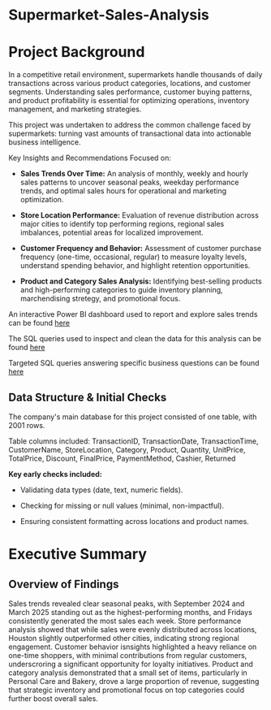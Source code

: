 # Supermarket-Sales-Analysis

# Project Background
In a competitive retail environment, supermarkets handle thousands of daily transactions across various product categories, locations, and customer segments. Understanding sales performance, customer buying patterns, and product profitability is essential for optimizing operations, inventory management, and marketing strategies.

This project was undertaken to address the common challenge faced by supermarkets: turning vast amounts of transactional data into actionable business intelligence. 

Key Insights and Recommendations Focused on:

- **Sales Trends Over Time:** An analysis of monthly, weekly and hourly sales patterns to uncover seasonal peaks, weekday performance trends, and optimal sales hours for operational and marketing optimization.

- **Store Location Performance:** Evaluation of revenue distribution across major cities to identify top performing regions, regional sales imbalances, potential areas for localized improvement.

- **Customer Frequency and Behavior:** Assessment of customer purchase frequency (one-time, occasional, regular) to measure loyalty levels, understand spending behavior, and highlight retention opportunities.

- **Product and Category Sales Analysis:** Identifying best-selling products and high-performing categories to guide inventory planning, marchendising stretegy, and promotional focus.


An interactive Power BI dashboard used to report and explore sales trends can be found [here](https://app.powerbi.com/links/HZlRLLXAl5?ctid=16d83ee6-254a-469d-a6cc-54e2ca2313e7&pbi_source=linkSh)

The SQL queries used to inspect and clean the data for this analysis can be found [here](https://github.com/Numb3rNinja/Quality-Assessment.git)

Targeted SQL queries answering specific business questions can be found [here](https://github.com/Numb3rNinja/Business-Questions.git
)



## Data Structure & Initial Checks
The company's main database for this project consisted of one table, with 2001 rows.

Table columns included: TransactionID, TransactionDate, TransactionTime, CustomerName, StoreLocation, Category, Product, Quantity, UnitPrice, TotalPrice, Discount, FinalPrice, PaymentMethod, Cashier, Returned

**Key early checks included:**

- Validating data types (date, text, numeric fields).

- Checking for missing or null values (minimal, non-impactful).

- Ensuring consistent formatting across locations and product names.


# Executive Summary

## Overview of Findings
Sales trends revealed clear seasonal peaks, with September 2024 and March 2025 standing out as the highest-performing months, and Fridays consistently generated the most sales each week. Store performance analysis showed that while sales were evenly distributed across locations, Houston slightly outperformed other cities, indicating strong regional engagement. Customer behavior isnsights highlighted a heavy reliance on one-time shoppers, with minimal contributions from regular customers, underscroring a significant opportunity for loyalty initiatives. Product and category analysis demonstrated that a small set of items, particularly in Personal Care and Bakery, drove a large proportion of revenue, suggesting that strategic inventory and promotional focus on top categories could further boost overall sales.





